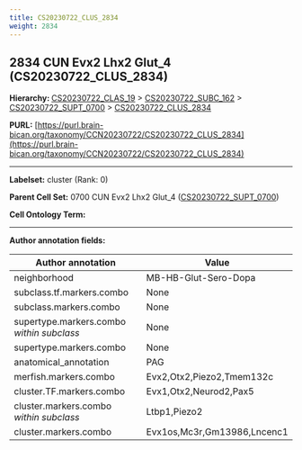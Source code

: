 ```yaml
---
title: CS20230722_CLUS_2834
weight: 2834
---
```

## 2834 CUN Evx2 Lhx2 Glut_4 (CS20230722_CLUS_2834)
<b>Hierarchy: </b>
[CS20230722_CLAS_19](../CS20230722_CLAS_19) >
[CS20230722_SUBC_162](../CS20230722_SUBC_162) >
[CS20230722_SUPT_0700](../CS20230722_SUPT_0700) >
[CS20230722_CLUS_2834](../CS20230722_CLUS_2834)

**PURL:** [https://purl.brain-bican.org/taxonomy/CCN20230722/CS20230722_CLUS_2834](https://purl.brain-bican.org/taxonomy/CCN20230722/CS20230722_CLUS_2834)

---


**Labelset:** cluster (Rank: 0)

**Parent Cell Set:** 0700 CUN Evx2 Lhx2 Glut_4 ([CS20230722_SUPT_0700](../CS20230722_SUPT_0700))



**Cell Ontology Term:** 

[MARKER GENES.]: #


---

[TRANSFERRED ANNOTATIONS.]: #


[AUTHOR ANNOTATION FIELDS.]: #


**Author annotation fields:**

| Author annotation | Value |
|-------------------|-------|
|neighborhood|MB-HB-Glut-Sero-Dopa|
|subclass.tf.markers.combo|None|
|subclass.markers.combo|None|
|supertype.markers.combo _within subclass_|None|
|supertype.markers.combo|None|
|anatomical_annotation|PAG|
|merfish.markers.combo|Evx2,Otx2,Piezo2,Tmem132c|
|cluster.TF.markers.combo|Evx1,Otx2,Neurod2,Pax5|
|cluster.markers.combo _within subclass_|Ltbp1,Piezo2|
|cluster.markers.combo|Evx1os,Mc3r,Gm13986,Lncenc1|
